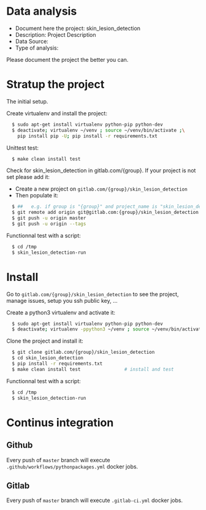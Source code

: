 # Data analysis
- Document here the project: skin_lesion_detection
- Description: Project Description
- Data Source:
- Type of analysis:

Please document the project the better you can.

# Stratup the project

The initial setup.

Create virtualenv and install the project:
```bash
  $ sudo apt-get install virtualenv python-pip python-dev
  $ deactivate; virtualenv ~/venv ; source ~/venv/bin/activate ;\
    pip install pip -U; pip install -r requirements.txt
```

Unittest test:
```bash
  $ make clean install test
```

Check for skin_lesion_detection in gitlab.com/{group}.
If your project is not set please add it:

- Create a new project on `gitlab.com/{group}/skin_lesion_detection`
- Then populate it:

```bash
  $ ##   e.g. if group is "{group}" and project_name is "skin_lesion_detection"
  $ git remote add origin git@gitlab.com:{group}/skin_lesion_detection.git
  $ git push -u origin master
  $ git push -u origin --tags
```

Functionnal test with a script:
```bash
  $ cd /tmp
  $ skin_lesion_detection-run
```
# Install
Go to `gitlab.com/{group}/skin_lesion_detection` to see the project, manage issues,
setup you ssh public key, ...

Create a python3 virtualenv and activate it:
```bash
  $ sudo apt-get install virtualenv python-pip python-dev
  $ deactivate; virtualenv -ppython3 ~/venv ; source ~/venv/bin/activate
```

Clone the project and install it:
```bash
  $ git clone gitlab.com/{group}/skin_lesion_detection
  $ cd skin_lesion_detection
  $ pip install -r requirements.txt
  $ make clean install test                # install and test
```
Functionnal test with a script:
```bash
  $ cd /tmp
  $ skin_lesion_detection-run
``` 

# Continus integration
## Github 
Every push of `master` branch will execute `.github/workflows/pythonpackages.yml` docker jobs.
## Gitlab
Every push of `master` branch will execute `.gitlab-ci.yml` docker jobs.
